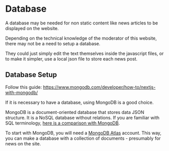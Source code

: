 # Database

A database may be needed for non static content like news articles to be displayed on the website.

Depending on the technical knowledge of the moderator of this website, there may not be a need to setup a database.

They could just simply edit the text themselves inside the javascript files, or to make it simpler, use a local json file to store each news post.


## Database Setup

Follow this guide: https://www.mongodb.com/developer/how-to/nextjs-with-mongodb/

If it is necessary to have a database, using MongoDB is a good choice. 

MongoDB is a document-oriented database that stores data JSON structure. It is a NoSQL database without relations. If you are familiar with SQL terminology, [here is a comparison with MongoDB](https://www.mongodb.com/docs/manual/reference/sql-comparison/).

To start with MongoDB, you will need a [MongoDB Atlas](https://www.mongodb.com/atlas/database) account. This way, you can make a database with a collection of documents - presumably for news on the site. 